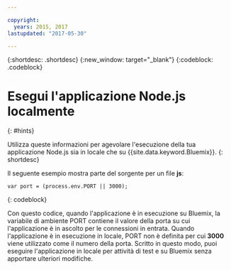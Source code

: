 ```yaml
---

copyright:
  years: 2015, 2017
lastupdated: "2017-05-30"

---
```


{:shortdesc: .shortdesc}
{:new_window: target="_blank"}
{:codeblock: .codeblock}


# Esegui l'applicazione Node.js localmente 
{: #hints}

Utilizza queste informazioni per agevolare l'esecuzione della tua applicazione Node.js sia in locale che su {{site.data.keyword.Bluemix}}.
{: shortdesc}

Il seguente esempio mostra parte del sorgente per un file **js**:
```
var port = (process.env.PORT || 3000);
```
{: codeblock}

Con questo codice, quando l'applicazione è in esecuzione su Bluemix, la variabile di ambiente PORT contiene il valore della porta su cui l'applicazione è in ascolto per le connessioni in entrata. Quando l'applicazione è in esecuzione in locale, PORT non è definita per cui **3000** viene utilizzato come il numero della porta. Scritto in questo modo, puoi eseguire l'applicazione in locale per attività di test e su Bluemix senza apportare ulteriori modifiche.

